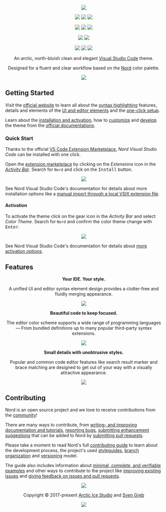 <p align="center"><a href="https://www.nordtheme.com/ports/visual-studio-code" target="_blank"><img src="https://raw.githubusercontent.com/arcticicestudio/nord-docs/develop/assets/images/ports/visual-studio-code/repository-hero.png" srcset="https://raw.githubusercontent.com/arcticicestudio/nord-docs/develop/assets/images/ports/visual-studio-code/repository-hero-2x.png 2x"/></a></p>

<p align="center"><a href="https://github.com/arcticicestudio/nord-visual-studio-code/releases/latest" target="_blank"><img src="https://img.shields.io/github/release/arcticicestudio/nord-visual-studio-code.svg?style=flat-square&label=Release&logo=github&logoColor=eceff4&colorA=4c566a&colorB=88c0d0"/></a> <a href="https://www.nordtheme.com/docs/ports/visual-studio-code" target="_blank"><img src="https://img.shields.io/github/release/arcticicestudio/nord-visual-studio-code.svg?style=flat-square&label=Docs&colorA=4c566a&colorB=88c0d0&logo=data%3Aimage%2Fsvg%2Bxml%3Bbase64%2CPHN2ZyB4bWxucz0iaHR0cDovL3d3dy53My5vcmcvMjAwMC9zdmciIHdpZHRoPSIxNiIgaGVpZ2h0PSIxNiI%2BCiAgICA8cGF0aCBmaWxsPSIjZDhkZWU5IiBkPSJNMTMuNzQ2IDIuODEzYS42Ny42NyAwIDAgMC0uNTU5LS4xMzNMOCAzLjg0OGwtNS4xODgtMS4xOGEuNjY5LjY2OSAwIDAgMC0uNTcuMTMzLjY3Ny42NzcgMCAwIDAtLjI0Mi41MzF2OC4xMzNjLS4wMDguMzIuMjEuNTk4LjUyLjY2OGw1LjMzMiAxLjE5OWguMjk2bDUuMzMyLTEuMmEuNjY4LjY2OCAwIDAgMCAuNTItLjY2N1YzLjMzMmEuNjU5LjY1OSAwIDAgMC0uMjU0LS41MnpNMy4zMzIgNC4xNjhsNCAuODk4djYuNzY2bC00LS44OTh6bTkuMzM2IDYuNzY2bC00IC44OThWNS4wNjZsNC0uODk4em0wIDAiLz4KPC9zdmc%2BCg%3D%3D"/></a> <a href="https://github.com/arcticicestudio/nord-visual-studio-code/blob/develop/CHANGELOG.md" target="_blank"><img src="https://img.shields.io/github/release/arcticicestudio/nord-visual-studio-code.svg?style=flat-square&label=Changelog&logo=github&logoColor=eceff4&colorA=4c566a&colorB=88c0d0"/></a></p>

<p align="center"><a href="https://marketplace.visualstudio.com/items/arcticicestudio.nord-visual-studio-code" target="_blank"><img src="https://vsmarketplacebadge.apphb.com/version/arcticicestudio.nord-visual-studio-code.svg?style=flat-square&label=Extension%20Marketplace&logo=visual-studio-code&logoColor=eceff4&colorA=4c566a&colorB=88c0d0"/></a> <a href="https://marketplace.visualstudio.com/items/arcticicestudio.nord-visual-studio-code" target="_blank"><img src="https://vsmarketplacebadge.apphb.com/installs/arcticicestudio.nord-visual-studio-code.svg?style=flat-square&label=Installations&logo=visual-studio-code&logoColor=eceff4&colorA=4c566a&colorB=88c0d0"/></a> <a href="https://marketplace.visualstudio.com/items/arcticicestudio.nord-visual-studio-code" target="_blank"><img src="https://vsmarketplacebadge.apphb.com/rating-short/arcticicestudio.nord-visual-studio-code.svg?style=flat-square&label=Rating&logo=visual-studio-code&logoColor=eceff4&colorA=4c566a&colorB=88c0d0"/></a></p>

<p align="center"><a href="https://circleci.com/gh/arcticicestudio/nord-visual-studio-code" target="_blank"><img src="https://img.shields.io/circleci/project/github/arcticicestudio/nord-visual-studio-code/develop.svg?style=flat-square&label=Build&logo=circleci&logoColor=eceff4&colorA=4c566a"/></a> <a href="https://code.visualstudio.com/updates/v1_12" target="_blank"><img src="https://img.shields.io/static/v1.svg?style=flat-square&label=Compatibility&message=%3E%3D1.12.0&logo=visual-studio-code&logoColor=eceff4&colorA=4c566a&colorB=88c0d0"/></a></p>

<p align="center"><a href="https://github.com/arcticicestudio/styleguide-javascript/releases/latest" target="_blank"><img src="https://img.shields.io/github/release/arcticicestudio/styleguide-javascript.svg?style=flat-square&label=JavaScript%20Style%20Guide&logoColor=eceff4&colorA=4c566a&colorB=88c0d0&logo=javascript"/></a> <a href="https://github.com/arcticicestudio/styleguide-markdown/releases/latest" target="_blank"><img src="https://img.shields.io/github/release/arcticicestudio/styleguide-markdown.svg?style=flat-square&label=Markdown%20Style%20Guide&colorA=4c566a&colorB=88c0d0&logo=data%3Aimage%2Fsvg%2Bxml%3Bbase64%2CPHN2ZyB4bWxucz0iaHR0cDovL3d3dy53My5vcmcvMjAwMC9zdmciIHdpZHRoPSIzOSIgaGVpZ2h0PSIzOSIgdmlld0JveD0iMCAwIDM5IDM5Ij48cGF0aCBmaWxsPSJub25lIiBzdHJva2U9IiNEOERFRTkiIHN0cm9rZS13aWR0aD0iMyIgc3Ryb2tlLW1pdGVybGltaXQ9IjEwIiBkPSJNMS41IDEuNWgzNnYzNmgtMzZ6Ii8%2BPHBhdGggZmlsbD0iI0Q4REVFOSIgZD0iTTIwLjY4MyAyNS42NTVsNS44NzItMTMuNDhoLjU2Nmw1Ljg3MyAxMy40OGgtMS45OTZsLTQuMTU5LTEwLjA1Ni00LjE2MSAxMC4wNTZoLTEuOTk1em0tMi42OTYgMGwtMTMuNDgtNS44NzJ2LS41NjZsMTMuNDgtNS44NzJ2MS45OTVMNy45MzEgMTkuNWwxMC4wNTYgNC4xNnoiLz48L3N2Zz4%3D"/></a> <a href="https://github.com/arcticicestudio/styleguide-git/releases/latest" target="_blank"><img src="https://img.shields.io/github/release/arcticicestudio/styleguide-git.svg?style=flat-square&label=Git%20Style%20Guide&logoColor=eceff4&colorA=4c566a&colorB=88c0d0&logo=git"/></a></p>

<p align="center">An arctic, north-bluish clean and elegant <a href="https://code.visualstudio.com" target="_blank">Visual Studio Code</a> theme.</p>

<p align="center">Designed for a fluent and clear workflow based on the <a href="https://www.nordtheme.com" target="_blank">Nord</a> color palette.</p>

<p align="center"><a href="https://www.nordtheme.com/ports/visual-studio-code" target="_blank"><img src="https://raw.githubusercontent.com/arcticicestudio/nord-docs/develop/assets/images/ports/visual-studio-code/ui-overview-jsx.png"/></a></p>

## Getting Started

Visit the [official website][nord-home] to learn all about the [syntax highlighting][nord-home#syntax] features, details and elements of the [UI and editor elements][nord-home#editor-details] and the [one-click setup][nord-home#setup].

Learn about the [installation and activation][nord-docs-home-install], how to [customize][nord-docs-home-custom] and [develop][nord-docs-home-develop] the theme from the [official documentations][nord-docs-home].

### Quick Start

Thanks to the official [VS Code Extension Marketplace][vscode-extmarket-home], _Nord Visual Studio Code_ can be installed with one click.

Open the [extension marketplace][vscode-docs-extmarket] by clicking on the _Extensions_ icon in the [_Activity Bar_][vscode-docs-ui-actbar]. Search for `Nord` and click on the <kbd>Install</kbd> button.

<p align="center"><img src="https://raw.githubusercontent.com/arcticicestudio/nord-docs/develop/assets/images/ports/visual-studio-code/ui-extension-marketplace.png"/></p>

See Nord Visual Studio Code's documentation for details about more installation options like a [manual import through a local VSIX extension file][nord-docs-home-install#local].

#### Activation

To activate the theme click on the gear icon in the _Activity Bar_ and select _Color Theme_. Search for `Nord` and confirm the color theme change with <kbd>Enter</kbd>.

<p align="center"><img src="https://raw.githubusercontent.com/arcticicestudio/nord-docs/develop/assets/images/ports/visual-studio-code/ui-color-theme-select.png"/></p>

See Nord Visual Studio Code's documentation for details about [more activation options][nord-docs-home-install#activation].

## Features

<div align="center"><p><strong>Your IDE. Your style.</strong></p><p>A unified UI and editor syntax element design provides a clutter-free and fluidly merging appearance.</p></div>

<p align="center"><img src="https://raw.githubusercontent.com/arcticicestudio/nord-docs/develop/assets/images/ports/visual-studio-code/ui-overview-go.png"/></p>

<div align="center"><p><strong>Beautiful code to keep focused.</strong></p><p>The editor color scheme supports a wide range of programming languages — From bundled definitions up to many popular third-party syntax extensions.</p></div>

<p align="center"><img src="https://raw.githubusercontent.com/arcticicestudio/nord-docs/develop/assets/images/ports/visual-studio-code/ui-overview-go.png"/></p>

<div align="center"><p><strong>Small details with unobtrusive styles.</strong></p><p>Popular and common code editor features like search result marker and brace matching are designed to get out of your way with a visually attractive appearance.</p></div>

<p align="center"><img src="https://raw.githubusercontent.com/arcticicestudio/nord-docs/develop/assets/images/ports/visual-studio-code/editor-syntax-go-comments.png"/></p>

## Contributing

Nord is an open source project and we love to receive contributions from the [community][nord-comm]!

There are many ways to contribute, from [writing- and improving documentation and tutorials][nord-contrib-guide-docs], [reporting bugs][nord-contrib-guide-bugs], [submitting enhancement suggestions][nord-contrib-guide-enhance] that can be added to Nord by [submitting pull requests][nord-contrib-guide-pr].

Please take a moment to read Nord's full [contributing guide][nord-contrib-guide] to learn about the development process, the project's used [styleguides][nord-contrib-guide-styles], [branch organization][nord-contrib-guide-branching] and [versioning][nord-contrib-guide-versioning] model.

The guide also includes information about [minimal, complete, and verifiable examples][nord-contrib-guide-mcve] and other ways to contribute to the project like [improving existing issues][nord-contrib-guide-impr-issues] and [giving feedback on issues and pull requests][nord-contrib-guide-feedback].

<p align="center"><img src="https://raw.githubusercontent.com/arcticicestudio/nord-docs/develop/assets/images/nord/repository-footer-separator.png" srcset="https://raw.githubusercontent.com/arcticicestudio/nord-docs/develop/assets/images/nord/repository-footer-separator-2x.png 2x" /></p>

<p align="center">Copyright &copy; 2017-present <a href="https://www.arcticicestudio.com" target="_blank">Arctic Ice Studio</a> and <a href="https://www.svengreb.de" target="_blank">Sven Greb</a></p>

<p align="center"><a href="https://github.com/arcticicestudio/nord-visual-studio-code/blob/develop/LICENSE.md"><img src="https://img.shields.io/static/v1.svg?style=flat-square&label=License&message=MIT&logoColor=eceff4&logo=github&colorA=4c566a&colorB=88c0d0"/></a></p>

[nord-comm]: https://www.nordtheme.com/community
[nord-contrib-guide-branching]: https://github.com/arcticicestudio/nord/blob/develop/CONTRIBUTING.md#branch-organization
[nord-contrib-guide-bugs]: https://github.com/arcticicestudio/nord/blob/develop/CONTRIBUTING.md#bug-reports
[nord-contrib-guide-docs]: https://github.com/arcticicestudio/nord/blob/develop/CONTRIBUTING.md#documentations
[nord-contrib-guide-enhance]: https://github.com/arcticicestudio/nord/blob/develop/CONTRIBUTING.md#enhancement-suggestions
[nord-contrib-guide-feedback]: https://github.com/arcticicestudio/nord/blob/develop/CONTRIBUTING.md#give-feedback-on-issues-and-pull-requests
[nord-contrib-guide-impr-issues]: https://github.com/arcticicestudio/nord/blob/develop/CONTRIBUTING.md#improve-issues
[nord-contrib-guide-mcve]: https://github.com/arcticicestudio/nord/blob/develop/CONTRIBUTING.md#mcve
[nord-contrib-guide-pr]: https://github.com/arcticicestudio/nord/blob/develop/CONTRIBUTING.md#pull-requests
[nord-contrib-guide-styles]: https://github.com/arcticicestudio/nord/blob/develop/CONTRIBUTING.md#styleguides
[nord-contrib-guide-versioning]: https://github.com/arcticicestudio/nord/blob/develop/CONTRIBUTING.md#versioning
[nord-contrib-guide]: https://github.com/arcticicestudio/nord/blob/develop/CONTRIBUTING.md
[nord-docs-home-custom]: https://www.nordtheme.com/docs/ports/visual-studio-code/customization
[nord-docs-home-develop]: https://www.nordtheme.com/docs/ports/visual-studio-code/development
[nord-docs-home-install]: https://www.nordtheme.com/docs/ports/visual-studio-code/installation
[nord-docs-home-install#activation]: https://www.nordtheme.com/docs/ports/visual-studio-code/installation#activation
[nord-docs-home-install#local]: https://www.nordtheme.com/docs/ports/visual-studio-code/installation#local-installation
[nord-docs-home]: https://www.nordtheme.com/docs/ports/visual-studio-code
[nord-home]: https://www.nordtheme.com/ports/visual-studio-code
[nord-home#editor-details]: https://www.nordtheme.com/ports/visual-studio-code#editor-details
[nord-home#setup]: https://www.nordtheme.com/ports/visual-studio-code#setup
[nord-home#syntax]: https://www.nordtheme.com/ports/visual-studio-code#syntax
[vscode-docs-extmarket]: https://code.visualstudio.com/docs/editor/extension-gallery
[vscode-docs-ui-actbar]: https://code.visualstudio.com/docs/getstarted/userinterface#_activity-bar
[vscode-extmarket-home]: https://marketplace.visualstudio.com/items?itemName=arcticicestudio.nord-visual-studio-code
